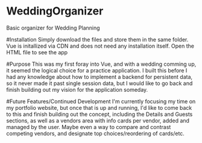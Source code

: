 # WeddingOrganizer
Basic organizer for Wedding Planning

#Installation
Simply download the files and store them in the same folder. 
Vue is initallized via CDN and does not need any installation itself.
Open the HTML file to see the app

#Purpose
This was my first foray into Vue, and with a wedding comming up, it seemed the logical choice for a practice application.
I built this before I had any knowledge about how to implement a backend for persistent data, so it never made it past single session data, but I would like to go back and finish building out my vision for the application someday.

#Future Features/Continued Development
I'm currently focusing my time on my portfolio website, but once that is up and running, I'd like to come back to this and finish building out the concept,
including the Details and Guests sections, as well as a vendors area with info cards per vendor, added and managed by the user. Maybe even a way to compare and contrast competing vendors, and designate top choices/reordering of cards/etc.

